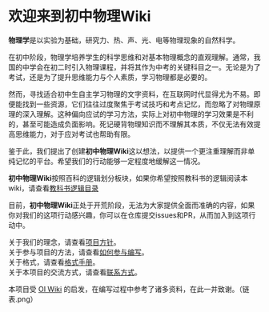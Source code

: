 # 欢迎来到**初中物理Wiki**

**物理学**是以实验为基础，研究力、热、声、光、电等物理现象的自然科学。

在初中阶段，物理学培养学生的科学思维和对基本物理概念的直观理解。通常，我国的中学会在初二时引入物理课程，并将其作为中考的关键科目之一。无论是为了考试，还是为了提升思维能力与个人素质，学习物理都是必要的。

然而，寻找适合初中生自主学习物理的文字资料，在互联网时代显得尤为不易。即便能找到一些资源，它们往往过度聚焦于考试技巧和考点记忆，而忽略了对物理原理的深入理解。这种偏向应试的学习方法，实际上对初中物理的学习效果是不利的，甚至可能造成负面影响。死记硬背物理知识而不理解其本质，不仅无法有效提高思维能力，对于应对考试也帮助有限。

鉴于此，我们提出了创建**初中物理Wiki**这以想法，以提供一个更注重理解而非单纯记忆的平台。希望我们的行动能够一定程度地缓解这一情况。

**初中物理Wiki**按照百科的逻辑划分板块，如果你希望按照教科书的逻辑阅读本wiki，请查看[教科书逻辑目录](/intro/textbook.md)

目前，**初中物理Wiki**正处于开荒阶段，无法为大家提供全面而准确的内容，如果你对我们的这项行动感兴趣，你可以在仓库提交issues和PR，从而加入到这项行动中。

关于我们的理念，请查看[项目方针](/intro/policy.md)。  
关于参与项目的方法，请查看[如何参与编写](/intro/how.md)。  
关于格式，请查看[格式手册](intro/format.md)。  
关于本项目的交流方式，请查看[联系方式](intro/contact.md)。

本项目受 [OI Wiki](https://oi-wiki.org/) 的启发，在编写过程中参考了诸多资料，在此一并致谢。（链表.png）
